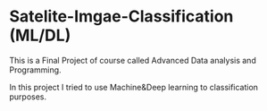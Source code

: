# Satelite-Imgae-Classification (ML/DL)

This is a Final Project of course called Advanced Data analysis and Programming.

In this project I tried to use Machine&Deep learning to classification purposes.
